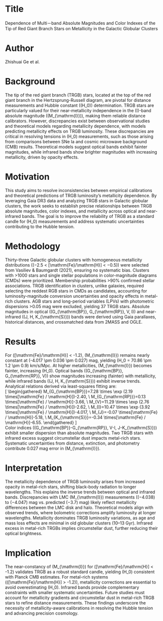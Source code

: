 # Title  
Dependence of Multi－band Absolute Magnitudes and Color Indexes of the Tip of Red Giant Branch Stars on Metallicity in the Galactic Globular Clusters  

# Author  
Zhishuai Ge et al.  

# Background  
The tip of the red giant branch (TRGB) stars, located at the top of the red giant branch in the Hertzsprung-Russell diagram, are pivotal for distance measurements and Hubble constant (\(H_0\)) determination. TRGB stars are particularly valued for their near-metallicity independence in the \(I\)-band absolute magnitude (\(M_{\mathrm{I}}\)), making them reliable distance calibrators. However, discrepancies exist between observational studies and theoretical models regarding metallicity dependence, with models predicting metallicity effects on TRGB luminosity. These discrepancies are critical in resolving tensions in \(H_0\) measurements, such as those arising from comparisons between SNe Ia and cosmic microwave background (CMB) results. Theoretical models suggest optical bands exhibit fainter magnitudes, while infrared bands show brighter magnitudes with increasing metallicity, driven by opacity effects.  

# Motivation  
This study aims to resolve inconsistencies between empirical calibrations and theoretical predictions of TRGB luminosity’s metallicity dependence. By leveraging Gaia DR3 data and analyzing TRGB stars in Galactic globular clusters, the work seeks to establish precise relationships between TRGB absolute magnitudes, color indexes, and metallicity across optical and near-infrared bands. The goal is to improve the reliability of TRGB as a standard candle for \(H_0\) measurements and address systematic uncertainties contributing to the Hubble tension.  

# Methodology  
Thirty-three Galactic globular clusters with homogeneous metallicity distributions (\(−2.5 < [\mathrm{Fe}/\mathrm{H}] < −0.5\)) were selected from Vasiliev \& Baumgardt (2021), ensuring no systematic bias. Clusters with >1000 stars and single stellar populations in color-magnitude diagrams (CMDs) were prioritized. Membership probabilities >90% confirmed stellar associations. TRGB identification in clusters, unlike galaxies, required selecting the reddest RGB stars in CMDs as candidates, accounting for luminosity-magnitude conversion uncertainties and opacity effects in metal-rich clusters. AGB stars and long-period variables (LPVs) with photometric dispersions >0.05 mag were excluded, yielding 37 TRGB stars. Absolute magnitudes in optical (\(G_{\mathrm{BP}}, G_{\mathrm{RP}}, V, I\)) and near-infrared (\(J, H, K_{\mathrm{S}}\)) bands were derived using Gaia parallaxes, historical distances, and crossmatched data from 2MASS and OGLE.  

# Results  
For \([\mathrm{Fe}/\mathrm{H}] < -1.2\), \(M_{\mathrm{I}}\) remains nearly constant at \(-4.017 \pm 0.036 \pm 0.027\) mag, yielding \(H_0 = 70.86 \pm 1.2 \pm 0.9\) km/s/Mpc. At higher metallicities, \(M_{\mathrm{I}}\) becomes fainter, increasing \(H_0\). Optical bands (\(G_{\mathrm{BP}}, G_{\mathrm{RP}}, V\)) show magnitudes increasing (fainter) with metallicity, while infrared bands (\(J, H, K_{\mathrm{S}}\)) exhibit inverse trends. Analytical relations derived via least-squares fitting are:  
\[
\begin{gathered}
M_{G_{\mathrm{BP}}}=7.28 \times \exp (2.19 \times[\mathrm{Fe} / \mathrm{H}])-2.40, \\
M_{G_{\mathrm{RP}}}=0.13 \times[\mathrm{Fe} / \mathrm{H}]-3.66, \\
M_{V}=11.29 \times \exp (2.76 \times[\mathrm{Fe} / \mathrm{H}])-2.62, \\
M_{I}=10.47 \times \exp (3.92 \times[\mathrm{Fe} / \mathrm{H}])-4.017, \\
M_{J}=-0.07 \times[\mathrm{Fe} / \mathrm{H}]-5.18, \\
M_{K_{\mathrm{S}}}=-0.34 \times[\mathrm{Fe} / \mathrm{H}]-6.55.
\end{gathered}
\]  
Color indices \((G_{\mathrm{BP}}-G_{\mathrm{RP}}, V-I, J-K_{\mathrm{S}})\) exhibit smaller dispersion than absolute magnitudes. Two TRGB stars with infrared excess suggest circumstellar dust impacts metal-rich stars. Systematic uncertainties from distance, extinction, and photometry contribute 0.027 mag error in \(M_{\mathrm{I}}\).  

# Interpretation  
The metallicity dependence of TRGB luminosity arises from increased opacity in metal-rich stars, shifting black-body radiation to longer wavelengths. This explains the inverse trends between optical and infrared bands. Discrepancies with LMC \(M_{\mathrm{I}}\) measurements (\(−4.038\) to \(−4.047\) mag vs. predicted \(−3.7\) mag) likely reflect metallicity differences between the LMC disk and halo. Theoretical models align with observed trends, where bolometric corrections amplify luminosity at longer wavelengths. Metallicity dominates TRGB luminosity variations, as age and mass loss effects are minimal in old globular clusters (10–13 Gyr). Infrared excess in metal-rich TRGBs implies circumstellar dust, further reducing their optical brightness.  

# Implication  
The near-constancy of \(M_{\mathrm{I}}\) for \([\mathrm{Fe}/\mathrm{H}] < -1.2\) validates TRGB as a robust standard candle, yielding \(H_0\) consistent with Planck CMB estimates. For metal-rich systems (\([\mathrm{Fe}/\mathrm{H}] > -1.2\)), metallicity corrections are essential to avoid overestimating \(H_0\). Infrared bands provide complementary constraints with smaller systematic uncertainties. Future studies must account for metallicity gradients and circumstellar dust in metal-rich TRGB stars to refine distance measurements. These findings underscore the necessity of metallicity-aware calibrations in resolving the Hubble tension and advancing precision cosmology.